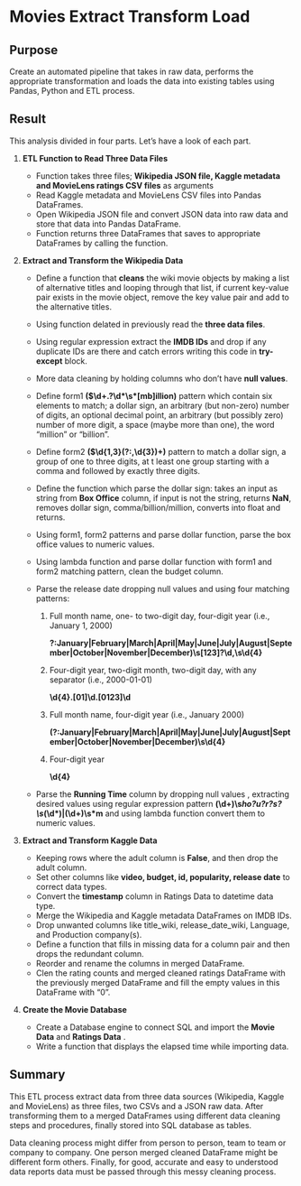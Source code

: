 # Movies Extract Transform Load

## Purpose

Create an automated pipeline that takes in raw data, performs the appropriate transformation and loads the data into existing tables using Pandas, Python and ETL process. 

## Result

This analysis divided in four parts. Let’s have a look of each part.

1.	__ETL Function to Read Three Data Files__

    * Function takes three files; __Wikipedia JSON file, Kaggle metadata and MovieLens ratings CSV files__ as arguments
    * Read Kaggle metadata and MovieLens CSV files into Pandas DataFrames.
    * Open Wikipedia JSON file and convert JSON data into raw data and store that data into Pandas DataFrame.
    * Function returns three DataFrames that saves to appropriate DataFrames by calling the function.

2.	__Extract and Transform the Wikipedia Data__

    *  Define a function that __cleans__ the wiki movie objects by making a list of alternative titles and looping through that list, if current key-value pair exists        in the movie object, remove the key value pair and add to the alternative titles. 
    * Using function delated in previously read the __three  data files__. 
    * Using regular expression extract the __IMDB IDs__ and drop if any duplicate IDs are there and catch errors writing this code in __try-except__ block.
    * More data cleaning by holding columns who don’t have __null values__.
    * Define form1 __(\$\d+\.?\d*\s*[mb]illion)__ pattern which contain six elements to match;  a dollar sign, an arbitrary (but non-zero) number of digits, an               optional decimal point, an arbitrary (but possibly zero) number of more digit, a space (maybe more than one), the word “million” or “billion”. 
    * Define form2 __(\$\d{1,3}(?:,\d{3})+)__ pattern to match a dollar sign, a group of one to three digits, at t least one group starting with a comma and followed         by exactly three digits.
    * Define the function which parse the dollar sign: takes an input as string from __Box Office__ column, if input is not the string, returns __NaN__, removes             dollar sign, comma/billion/million, converts into float and returns. 
    * Using form1, form2 patterns and parse dollar function, parse the box office values to numeric values.
    * Using lambda function and parse dollar function with form1 and form2 matching pattern, clean the budget column.
    * Parse the release date dropping null values and using four matching patterns:
        1.	Full month name, one- to two-digit day, four-digit year (i.e., January 1, 2000)
        
            __?:January|February|March|April|May|June|July|August|September|October|November|December)\s[123]?\d,\s\d{4}__
            
        2.	Four-digit year, two-digit month, two-digit day, with any separator (i.e., 2000-01-01)
   
            __\d{4}.[01]\d.[0123]\d__
            
        3.	Full month name, four-digit year (i.e., January 2000)
        
            __(?:January|February|March|April|May|June|July|August|September|October|November|December)\s\d{4}__
            
        4.	Four-digit year
        
            __\d{4}__
            
    * Parse the __Running Time__ column by dropping  null values , extracting desired values using regular expression pattern 
      __(\d+)\s*ho?u?r?s?\s*(\d*)|(\d+)\s*m__         and using lambda function convert them to numeric values. 

3.	__Extract and Transform Kaggle Data__

    * Keeping rows where the adult column is __False__, and then drop the adult column.
    * Set other columns like __video, budget, id, popularity, release date__ to correct data types.
    * Convert the __timestamp__ column in Ratings Data to datetime data type.
    * Merge the Wikipedia and Kaggle metadata DataFrames on IMDB IDs.
    * Drop unwanted columns like title_wiki, release_date_wiki, Language, and Production company(s). 
    * Define a function that fills in missing data for a column pair and then drops the redundant column.
    * Reorder and rename the columns in merged DataFrame.
    * Clen the rating counts and merged cleaned ratings DataFrame with the previously merged DataFrame and fill the empty values in this DataFrame with “0”.

4.	__Create the Movie Database__

    * Create a Database engine to connect SQL and import the  __Movie Data__ and __Ratings Data__ .
    * Write a function that displays the elapsed time while importing data. 


## __Summary__

This ETL process extract data from three data sources (Wikipedia, Kaggle and MovieLens) as three files, two CSVs and a JSON raw data. After transforming them to  a merged DataFrames using different data cleaning steps and procedures, finally stored into SQL database as tables. 

Data cleaning process might differ from person to person, team to team or company to company.  One person merged cleaned DataFrame might be different form others. Finally, for good, accurate and easy to understood data reports data must be passed through this messy cleaning process. 



